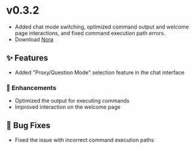 # v0.3.2

- Added chat mode switching, optimized command output and welcome page interactions, and fixed command execution path errors.
- Download [Nora](https://www.mynora.ai/downloads)

## ✨ Features

- Added "Proxy/Question Mode" selection feature in the chat interface

### 🚀 Enhancements

- Optimized the output for executing commands
- Improved interaction on the welcome page

## 🐛 Bug Fixes

- Fixed the issue with incorrect command execution paths